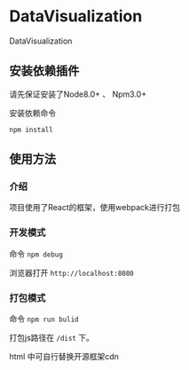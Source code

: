 # DataVisualization
DataVisualization


## 安装依赖插件

请先保证安装了Node8.0+ 、 Npm3.0+

安装依赖命令

```npm install```

## 使用方法

### 介绍

项目使用了React的框架，使用webpack进行打包

### 开发模式

命令
```npm debug```

浏览器打开 `http://localhost:8080`



### 打包模式
命令
```npm run bulid```

打包js路径在 `/dist` 下。

html 中可自行替换开源框架cdn